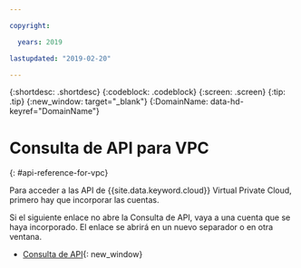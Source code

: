 ```yaml
---

copyright:

  years: 2019

lastupdated: "2019-02-20"

---
```


{:shortdesc: .shortdesc}
{:codeblock: .codeblock}
{:screen: .screen}
{:tip: .tip}
{:new_window: target="_blank"}
{:DomainName: data-hd-keyref="DomainName"}

# Consulta de API para VPC
{: #api-reference-for-vpc}

Para acceder a las API de {{site.data.keyword.cloud}} Virtual Private Cloud, primero hay que incorporar las cuentas. 

Si el siguiente enlace no abre la Consulta de API, vaya a una cuenta que se haya incorporado. El enlace se abrirá en un nuevo separador o en otra ventana.

* [Consulta de API](https://{DomainName}/apidocs/rias){: new_window}

